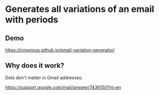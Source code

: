 # Generates all variations of an email with periods

## Demo
https://innoxious.github.io/email-variation-generator/

## Why does it work?

Dots don't matter in Gmail addresses:

https://support.google.com/mail/answer/7436150?hl=en
